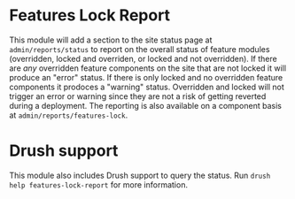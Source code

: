 # Features Lock Report
This module will add a section to the site status page at `admin/reports/status` to report on the overall status of feature modules (overridden, locked and overriden, or locked and not overridden). If there are *any* overridden feature components on the site that are not locked it will produce an "error" status. If there is only locked and no overridden feature components it prodoces a "warning" status. Overridden and locked will not trigger an error or warning since they are not a risk of getting reverted during a deployment. The reporting is also available on a component basis at `admin/reports/features-lock`.

# Drush support
This module also includes Drush support to query the status. Run `drush help features-lock-report` for more information.
